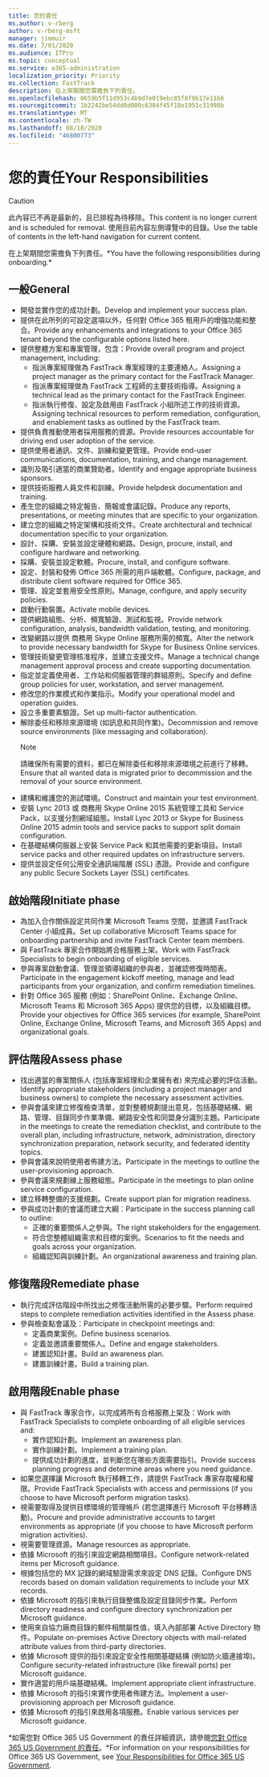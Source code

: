 ```yaml
---
title: 您的責任
ms.author: v-rberg
author: v-rberg-msft
manager: jimmuir
ms.date: 7/01/2020
ms.audience: ITPro
ms.topic: conceptual
ms.service: o365-administration
localization_priority: Priority
ms.collection: FastTrack
description: 在上架期間您需擔負下列責任。
ms.openlocfilehash: 0659b5f11d953c4b9d7e019ebc85f8f9b17e11b6
ms.sourcegitcommit: 1b2242be54dd0d000c6384f45f18e1951c31998b
ms.translationtype: MT
ms.contentlocale: zh-TW
ms.lasthandoff: 08/18/2020
ms.locfileid: "46800773"
---
```

# <a name="your-responsibilities"></a><span data-ttu-id="81e8a-103">您的責任</span><span class="sxs-lookup"><span data-stu-id="81e8a-103">Your Responsibilities</span></span>

> [!CAUTION]
> <span data-ttu-id="81e8a-104">此內容已不再是最新的，且已排程為待移除。</span><span class="sxs-lookup"><span data-stu-id="81e8a-104">This content is no longer current and is scheduled for removal.</span></span> <span data-ttu-id="81e8a-105">使用目前內容左側導覽中的目錄。</span><span class="sxs-lookup"><span data-stu-id="81e8a-105">Use the table of contents in the left-hand navigation for current content.</span></span>

<span data-ttu-id="81e8a-106">在上架期間您需擔負下列責任。\*</span><span class="sxs-lookup"><span data-stu-id="81e8a-106">You have the following responsibilities during onboarding.\*</span></span>
  
## <a name="general"></a><span data-ttu-id="81e8a-107">一般</span><span class="sxs-lookup"><span data-stu-id="81e8a-107">General</span></span>

- <span data-ttu-id="81e8a-108">開發並實作您的成功計劃。</span><span class="sxs-lookup"><span data-stu-id="81e8a-108">Develop and implement your success plan.</span></span>
- <span data-ttu-id="81e8a-109">提供在此所列的可設定選項以外，任何對 Office 365 租用戶的增強功能和整合。</span><span class="sxs-lookup"><span data-stu-id="81e8a-109">Provide any enhancements and integrations to your Office 365 tenant beyond the configurable options listed here.</span></span>  
- <span data-ttu-id="81e8a-110">提供整體方案和專案管理，包含：</span><span class="sxs-lookup"><span data-stu-id="81e8a-110">Provide overall program and project management, including:</span></span> 
  - <span data-ttu-id="81e8a-111">指派專案經理做為 FastTrack 專案經理的主要連絡人。</span><span class="sxs-lookup"><span data-stu-id="81e8a-111">Assigning a project manager as the primary contact for the FastTrack Manager.</span></span>
  - <span data-ttu-id="81e8a-112">指派專案經理做為 FastTrack 工程師的主要技術指導。</span><span class="sxs-lookup"><span data-stu-id="81e8a-112">Assigning a technical lead as the primary contact for the FastTrack Engineer.</span></span>
  - <span data-ttu-id="81e8a-113">指派執行修復、設定及啟用由 FastTrack 小組所述工作的技術資源。</span><span class="sxs-lookup"><span data-stu-id="81e8a-113">Assigning technical resources to perform remediation, configuration, and enablement tasks as outlined by the FastTrack team.</span></span> 
- <span data-ttu-id="81e8a-114">提供負責推動使用者採用服務的資源。</span><span class="sxs-lookup"><span data-stu-id="81e8a-114">Provide resources accountable for driving end user adoption of the service.</span></span> 
- <span data-ttu-id="81e8a-115">提供使用者通訊、文件、訓練和變更管理。</span><span class="sxs-lookup"><span data-stu-id="81e8a-115">Provide end-user communications, documentation, training, and change management.</span></span>
- <span data-ttu-id="81e8a-116">識別及吸引適當的商業贊助者。</span><span class="sxs-lookup"><span data-stu-id="81e8a-116">Identify and engage appropriate business sponsors.</span></span>  
- <span data-ttu-id="81e8a-117">提供技術服務人員文件和訓練。</span><span class="sxs-lookup"><span data-stu-id="81e8a-117">Provide helpdesk documentation and training.</span></span>  
- <span data-ttu-id="81e8a-118">產生您的組織之特定報告、簡報或會議記錄。</span><span class="sxs-lookup"><span data-stu-id="81e8a-118">Produce any reports, presentations, or meeting minutes that are specific to your organization.</span></span> 
- <span data-ttu-id="81e8a-119">建立您的組織之特定架構和技術文件。</span><span class="sxs-lookup"><span data-stu-id="81e8a-119">Create architectural and technical documentation specific to your organization.</span></span>   
- <span data-ttu-id="81e8a-120">設計、採購、安裝並設定硬體和網路。</span><span class="sxs-lookup"><span data-stu-id="81e8a-120">Design, procure, install, and configure hardware and networking.</span></span>   
- <span data-ttu-id="81e8a-121">採購、安裝並設定軟體。</span><span class="sxs-lookup"><span data-stu-id="81e8a-121">Procure, install, and configure software.</span></span>  
- <span data-ttu-id="81e8a-122">設定、封裝和發佈 Office 365 所需的用戶端軟體。</span><span class="sxs-lookup"><span data-stu-id="81e8a-122">Configure, package, and distribute client software required for Office 365.</span></span>  
- <span data-ttu-id="81e8a-123">管理、設定並套用安全性原則。</span><span class="sxs-lookup"><span data-stu-id="81e8a-123">Manage, configure, and apply security policies.</span></span>
- <span data-ttu-id="81e8a-124">啟動行動裝置。</span><span class="sxs-lookup"><span data-stu-id="81e8a-124">Activate mobile devices.</span></span>
- <span data-ttu-id="81e8a-125">提供網路組態、分析、頻寬驗證、測試和監視。</span><span class="sxs-lookup"><span data-stu-id="81e8a-125">Provide network configuration, analysis, bandwidth validation, testing, and monitoring.</span></span> 
- <span data-ttu-id="81e8a-126">改變網路以提供 商務用 Skype Online 服務所需的頻寬。</span><span class="sxs-lookup"><span data-stu-id="81e8a-126">Alter the network to provide necessary bandwidth for Skype for Business Online services.</span></span> 
- <span data-ttu-id="81e8a-127">管理技術變更管理核准程序，並建立支援文件。</span><span class="sxs-lookup"><span data-stu-id="81e8a-127">Manage a technical change management approval process and create supporting documentation.</span></span>  
- <span data-ttu-id="81e8a-128">指定並定義使用者、工作站和伺服器管理的群組原則。</span><span class="sxs-lookup"><span data-stu-id="81e8a-128">Specify and define group policies for user, workstation, and server management.</span></span> 
- <span data-ttu-id="81e8a-129">修改您的作業模式和作業指示。</span><span class="sxs-lookup"><span data-stu-id="81e8a-129">Modify your operational model and operation guides.</span></span> 
- <span data-ttu-id="81e8a-130">設立多重要素驗證。</span><span class="sxs-lookup"><span data-stu-id="81e8a-130">Set up multi-factor authentication.</span></span>  
- <span data-ttu-id="81e8a-131">解除委任和移除來源環境 (如訊息和共同作業)。</span><span class="sxs-lookup"><span data-stu-id="81e8a-131">Decommission and remove source environments (like messaging and collaboration).</span></span> 
    > [!NOTE]
    > <span data-ttu-id="81e8a-132">請確保所有需要的資料，都已在解除委任和移除來源環境之前進行了移轉。</span><span class="sxs-lookup"><span data-stu-id="81e8a-132">Ensure that all wanted data is migrated prior to decommission and the removal of your source environment.</span></span> 
- <span data-ttu-id="81e8a-133">建構和維護您的測試環境。</span><span class="sxs-lookup"><span data-stu-id="81e8a-133">Construct and maintain your test environment.</span></span>  
- <span data-ttu-id="81e8a-134">安裝 Lync 2013 或 商務用 Skype Online 2015 系統管理工具和 Service Pack，以支援分割網域組態。</span><span class="sxs-lookup"><span data-stu-id="81e8a-134">Install Lync 2013 or Skype for Business Online 2015 admin tools and service packs to support split domain configuration.</span></span>
- <span data-ttu-id="81e8a-135">在基礎結構伺服器上安裝 Service Pack 和其他需要的更新項目。</span><span class="sxs-lookup"><span data-stu-id="81e8a-135">Install service packs and other required updates on infrastructure servers.</span></span> 
- <span data-ttu-id="81e8a-136">提供並設定任何公用安全通訊端階層 (SSL) 憑證。</span><span class="sxs-lookup"><span data-stu-id="81e8a-136">Provide and configure any public Secure Sockets Layer (SSL) certificates.</span></span> 
    
## <a name="initiate-phase"></a><span data-ttu-id="81e8a-137">啟始階段</span><span class="sxs-lookup"><span data-stu-id="81e8a-137">Initiate phase</span></span>

- <span data-ttu-id="81e8a-138">為加入合作關係設定共同作業 Microsoft Teams 空間，並邀請 FastTrack Center 小組成員。</span><span class="sxs-lookup"><span data-stu-id="81e8a-138">Set up collaborative Microsoft Teams space for onboarding partnership and invite FastTrack Center team members.</span></span>   
- <span data-ttu-id="81e8a-139">與 FastTrack 專家合作開始將合格服務上架。</span><span class="sxs-lookup"><span data-stu-id="81e8a-139">Work with FastTrack Specialists to begin onboarding of eligible services.</span></span>    
- <span data-ttu-id="81e8a-140">參與專案啟動會議、管理並領導組織的參與者，並確認修復時間表。</span><span class="sxs-lookup"><span data-stu-id="81e8a-140">Participate in the engagement kickoff meeting, manage and lead participants from your organization, and confirm remediation timelines.</span></span>   
- <span data-ttu-id="81e8a-141">針對 Office 365 服務 (例如：SharePoint Online、Exchange Online、Microsoft Teams 和 Microsoft 365 Apps) 提供您的目標，以及組織目標。</span><span class="sxs-lookup"><span data-stu-id="81e8a-141">Provide your objectives for Office 365 services (for example, SharePoint Online, Exchange Online, Microsoft Teams, and Microsoft 365 Apps) and organizational goals.</span></span>
    
## <a name="assess-phase"></a><span data-ttu-id="81e8a-142">評估階段</span><span class="sxs-lookup"><span data-stu-id="81e8a-142">Assess phase</span></span>

- <span data-ttu-id="81e8a-143">找出適當的專案關係人 (包括專案經理和企業擁有者) 來完成必要的評估活動。</span><span class="sxs-lookup"><span data-stu-id="81e8a-143">Identify appropriate stakeholders (including a project manager and business owners) to complete the necessary assessment activities.</span></span>    
- <span data-ttu-id="81e8a-144">參與會議來建立修復檢查清單，並對整體規劃提出意見，包括基礎結構、網路、管理、目錄同步作業準備、網路安全性和同盟身分識別主題。</span><span class="sxs-lookup"><span data-stu-id="81e8a-144">Participate in the meetings to create the remediation checklist, and contribute to the overall plan, including infrastructure, network, administration, directory synchronization preparation, network security, and federated identity topics.</span></span>   
- <span data-ttu-id="81e8a-145">參與會議來說明使用者佈建方法。</span><span class="sxs-lookup"><span data-stu-id="81e8a-145">Participate in the meetings to outline the user-provisioning approach.</span></span>  
- <span data-ttu-id="81e8a-146">參與會議來規劃線上服務組態。</span><span class="sxs-lookup"><span data-stu-id="81e8a-146">Participate in the meetings to plan online service configuration.</span></span>    
- <span data-ttu-id="81e8a-147">建立移轉整備的支援規劃。</span><span class="sxs-lookup"><span data-stu-id="81e8a-147">Create support plan for migration readiness.</span></span> 
- <span data-ttu-id="81e8a-148">參與成功計劃的會議而建立大綱︰</span><span class="sxs-lookup"><span data-stu-id="81e8a-148">Participate in the success planning call to outline:</span></span>   
  - <span data-ttu-id="81e8a-149">正確的重要關係人之參與。</span><span class="sxs-lookup"><span data-stu-id="81e8a-149">The right stakeholders for the engagement.</span></span>  
  - <span data-ttu-id="81e8a-150">符合您整體組織需求和目標的案例。</span><span class="sxs-lookup"><span data-stu-id="81e8a-150">Scenarios to fit the needs and goals across your organization.</span></span>
  - <span data-ttu-id="81e8a-151">組織認知與訓練計劃。</span><span class="sxs-lookup"><span data-stu-id="81e8a-151">An organizational awareness and training plan.</span></span>
    
## <a name="remediate-phase"></a><span data-ttu-id="81e8a-152">修復階段</span><span class="sxs-lookup"><span data-stu-id="81e8a-152">Remediate phase</span></span>

- <span data-ttu-id="81e8a-153">執行完成評估階段中所找出之修復活動所需的必要步驟。</span><span class="sxs-lookup"><span data-stu-id="81e8a-153">Perform required steps to complete remediation activities identified in the Assess phase.</span></span> 
- <span data-ttu-id="81e8a-154">參與檢查點會議及：</span><span class="sxs-lookup"><span data-stu-id="81e8a-154">Participate in checkpoint meetings and:</span></span> 
  - <span data-ttu-id="81e8a-155">定義商業案例。</span><span class="sxs-lookup"><span data-stu-id="81e8a-155">Define business scenarios.</span></span>   
  - <span data-ttu-id="81e8a-156">定義並邀請重要關係人。</span><span class="sxs-lookup"><span data-stu-id="81e8a-156">Define and engage stakeholders.</span></span>
  - <span data-ttu-id="81e8a-157">建置認知計畫。</span><span class="sxs-lookup"><span data-stu-id="81e8a-157">Build an awareness plan.</span></span> 
  - <span data-ttu-id="81e8a-158">建置訓練計畫。</span><span class="sxs-lookup"><span data-stu-id="81e8a-158">Build a training plan.</span></span>
    
## <a name="enable-phase"></a><span data-ttu-id="81e8a-159">啟用階段</span><span class="sxs-lookup"><span data-stu-id="81e8a-159">Enable phase</span></span>

- <span data-ttu-id="81e8a-160">與 FastTrack 專家合作，以完成將所有合格服務上架及：</span><span class="sxs-lookup"><span data-stu-id="81e8a-160">Work with FastTrack Specialists to complete onboarding of all eligible services and:</span></span>  
  - <span data-ttu-id="81e8a-161">實作認知計劃。</span><span class="sxs-lookup"><span data-stu-id="81e8a-161">Implement an awareness plan.</span></span>  
  - <span data-ttu-id="81e8a-162">實作訓練計劃。</span><span class="sxs-lookup"><span data-stu-id="81e8a-162">Implement a training plan.</span></span> 
  - <span data-ttu-id="81e8a-163">提供成功計劃的進度，並判斷您在哪些方面需要指引。</span><span class="sxs-lookup"><span data-stu-id="81e8a-163">Provide success planning progress and determine areas where you need guidance.</span></span>
- <span data-ttu-id="81e8a-164">如果您選擇讓 Microsoft 執行移轉工作，請提供 FastTrack 專家存取權和權限。</span><span class="sxs-lookup"><span data-stu-id="81e8a-164">Provide FastTrack Specialists with access and permissions (if you choose to have Microsoft perform migration tasks).</span></span>  
- <span data-ttu-id="81e8a-165">視需要取得及提供目標環境的管理帳戶 (若您選擇進行 Microsoft 平台移轉活動)。</span><span class="sxs-lookup"><span data-stu-id="81e8a-165">Procure and provide administrative accounts to target environments as appropriate (if you choose to have Microsoft perform migration activities).</span></span>   
- <span data-ttu-id="81e8a-166">視需要管理資源。</span><span class="sxs-lookup"><span data-stu-id="81e8a-166">Manage resources as appropriate.</span></span>   
- <span data-ttu-id="81e8a-167">依據 Microsoft 的指引來設定網路相關項目。</span><span class="sxs-lookup"><span data-stu-id="81e8a-167">Configure network-related items per Microsoft guidance.</span></span>  
- <span data-ttu-id="81e8a-168">根據包括您的 MX 記錄的網域驗證需求來設定 DNS 記錄。</span><span class="sxs-lookup"><span data-stu-id="81e8a-168">Configure DNS records based on domain validation requirements to include your MX records.</span></span>   
- <span data-ttu-id="81e8a-169">依據 Microsoft 的指引來執行目錄整備及設定目錄同步作業。</span><span class="sxs-lookup"><span data-stu-id="81e8a-169">Perform directory readiness and configure directory synchronization per Microsoft guidance.</span></span>
- <span data-ttu-id="81e8a-170">使用來自協力廠商目錄的郵件相關屬性值，填入內部部署 Active Directory 物件。</span><span class="sxs-lookup"><span data-stu-id="81e8a-170">Populate on-premises Active Directory objects with mail-related attribute values from third-party directories.</span></span>   
- <span data-ttu-id="81e8a-171">依據 Microsoft 提供的指引來設定安全性相關基礎結構 (例如防火牆連接埠)。</span><span class="sxs-lookup"><span data-stu-id="81e8a-171">Configure security-related infrastructure (like firewall ports) per Microsoft guidance.</span></span>
- <span data-ttu-id="81e8a-172">實作適當的用戶端基礎結構。</span><span class="sxs-lookup"><span data-stu-id="81e8a-172">Implement appropriate client infrastructure.</span></span>  
- <span data-ttu-id="81e8a-173">依據 Microsoft 的指引來實作使用者佈建方法。</span><span class="sxs-lookup"><span data-stu-id="81e8a-173">Implement a user-provisioning approach per Microsoft guidance.</span></span>  
- <span data-ttu-id="81e8a-174">依據 Microsoft 的指引來啟用各項服務。</span><span class="sxs-lookup"><span data-stu-id="81e8a-174">Enable various services per Microsoft guidance.</span></span>  
    
<span data-ttu-id="81e8a-175">\*如需您對 Office 365 US Government 的責任詳細資訊，請參閱[您對 Office 365 US Government 的責任](US-Gov-appendix-your-responsibilities.md)。</span><span class="sxs-lookup"><span data-stu-id="81e8a-175">\*For information on your responsibilities for Office 365 US Government, see [Your Responsibilities for Office 365 US Government](US-Gov-appendix-your-responsibilities.md).</span></span>
  
